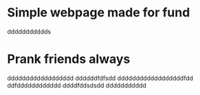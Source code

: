 # Simple webpage made for fund
ddddddddddds
# Prank friends always
dddddddddddddddddd
ddddddfdfsdd
ddddddddddddddddddfdd
ddfdddddddddddd
ddddfddsdsdd
ddddddddddd
